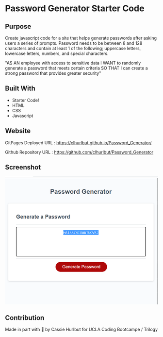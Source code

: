 # Password Generator Starter Code

## Purpose
Create javascript code for a site that helps generate passwords after asking users a series of prompts. Password needs to be between 8 and 128 characters and contain at least 1 of the following; uppercase letters, lowercase letters, numbers, and special characters. 

"AS AN employee with access to sensitive data
I WANT to randomly generate a password that meets certain criteria
SO THAT I can create a strong password that provides greater security"

## Built With
* Starter Code!
* HTML
* CSS
* Javascript 

## Website

GitPages Deployed URL : https://clhurlbut.github.io/Password_Generator/

Github Repository URL : https://github.com/clhurlbut/Password_Generator

## Screenshot

![Alt text](/assets/screenshot.png?raw=true "Screenshot of Deployed Gitpage")


## Contribution
Made in part with :potato: by Cassie Hurlbut for UCLA Coding Bootcampe / Trilogy 



